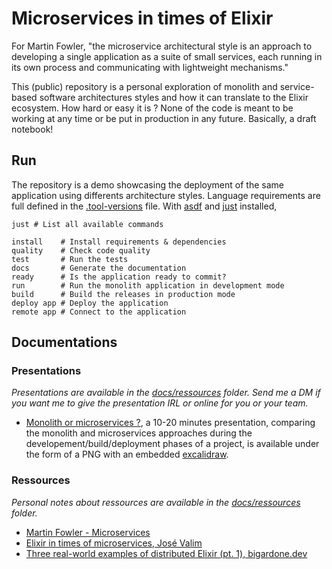 # Microservices in times of Elixir

For Martin Fowler, "the microservice architectural style is an approach to developing a single application as a suite of small services, each running in its own process and communicating with lightweight mechanisms."

This (public) repository is a personal exploration of monolith and service-based software architectures styles and how it can translate to the Elixir ecosystem. How hard or easy it is ? None of the code is meant to be working at any time or be put in production in any future. Basically, a draft notebook!

## Run

The repository is a demo showcasing the deployment of the same application using differents architecture styles. Language requirements are full defined in the [.tool-versions](.tool-versions) file. With [asdf](https://asdf-vm.com/) and [just](https://github.com/casey/just) installed,

```
just # List all available commands
```

```
install    # Install requirements & dependencies
quality    # Check code quality
test       # Run the tests
docs       # Generate the documentation
ready      # Is the application ready to commit?
run        # Run the monolith application in development mode
build      # Build the releases in production mode
deploy app # Deploy the application
remote app # Connect to the application
```

## Documentations

### Presentations

*Presentations are available in the [docs/ressources](docs/presentations/) folder. Send me a DM if you want me to give the presentation IRL or online for you or your team.*

- [Monolith or microservices ?](docs/presentations/monolith_or_microservices.png), a 10-20 minutes presentation, comparing the monolith and microservices approaches during the developement/build/deployment phases of a project, is available under the form of a PNG with an embedded [excalidraw](https://excalidraw.com/).

### Ressources

*Personal notes about ressources are available in the [docs/ressources](docs/ressources/) folder.*

- [Martin Fowler - Microservices](docs/ressources/microservices_martin_fowler.md)
- [Elixir in times of microservices, José Valim](docs/ressources/elixir_in_time_of_microservices_jose_valim.md)
- [Three real-world examples of distributed Elixir (pt. 1), bigardone.dev](https://bigardone.dev/blog/2021/05/22/three-real-world-examples-of-distributed-elixir-pt-1)


